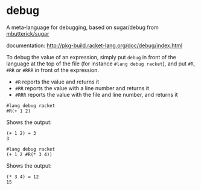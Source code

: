 debug
==
A meta-language for debugging, based on sugar/debug from [mbutterick/sugar](https://github.com/mbutterick/sugar)

documentation: http://pkg-build.racket-lang.org/doc/debug/index.html

To debug the value of an expression, simply put `debug` in front of the language at the top of
the file (for instance `#lang debug racket`), and put `#R`, `#RR` or `#RRR` in front of the
expression.

- `#R` reports the value and returns it
- `#RR` reports the value with a line number and returns it
- `#RRR` reports the value with the file and line number, and returns it

```racket
#lang debug racket
#R(+ 1 2)
```
Shows the output:
```
(+ 1 2) = 3
3
```

```racket
#lang debug racket
(+ 1 2 #R(* 3 4))
```
Shows the output:
```
(* 3 4) = 12
15
```
